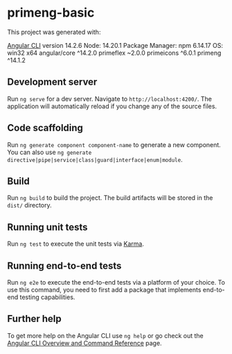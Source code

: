 # primeng-basic

This project was generated with:

  [Angular CLI](https://github.com/angular/angular-cli) version 14.2.6
  Node: 14.20.1
  Package Manager: npm 6.14.17
  OS: win32 x64
  angular/core ^14.2.0
  primeflex ~2.0.0
  primeicons ^6.0.1
  primeng ^14.1.2


## Development server

Run `ng serve` for a dev server. Navigate to `http://localhost:4200/`. The application will automatically reload if you change any of the source files.

## Code scaffolding

Run `ng generate component component-name` to generate a new component. You can also use `ng generate directive|pipe|service|class|guard|interface|enum|module`.

## Build

Run `ng build` to build the project. The build artifacts will be stored in the `dist/` directory.

## Running unit tests

Run `ng test` to execute the unit tests via [Karma](https://karma-runner.github.io).

## Running end-to-end tests

Run `ng e2e` to execute the end-to-end tests via a platform of your choice. To use this command, you need to first add a package that implements end-to-end testing capabilities.

## Further help

To get more help on the Angular CLI use `ng help` or go check out the [Angular CLI Overview and Command Reference](https://angular.io/cli) page.
